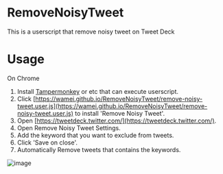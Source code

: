 # RemoveNoisyTweet
This is a userscript that remove noisy tweet on Tweet Deck

# Usage
On Chrome
1. Install [Tampermonkey](https://chrome.google.com/webstore/detail/tampermonkey/dhdgffkkebhmkfjojejmpbldmpobfkfo) or etc that can execute userscript.
2. Click [https://wamei.github.io/RemoveNoisyTweet/remove-noisy-tweet.user.js](https://wamei.github.io/RemoveNoisyTweet/remove-noisy-tweet.user.js) to install 'Remove Noisy Tweet'.
3. Open [https://tweetdeck.twitter.com/](https://tweetdeck.twitter.com/).
4. Open Remove Noisy Tweet Settings.
5. Add the keyword that you want to exclude from tweets.
6. Click 'Save on close'.
7. Automatically Remove tweets that contains the keywords.

![image](https://user-images.githubusercontent.com/2811188/69854829-69274b80-12cd-11ea-8f9d-fdf446576b6d.png)
